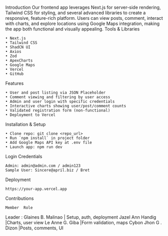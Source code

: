 Introduction
Our frontend app leverages Next.js for server-side rendering, Tailwind CSS for styling, and several advanced libraries to create a responsive, feature-rich platform. 
Users can view posts, comment, interact with charts, and explore locations using Google Maps integration, making the app both functional and visually appealing.
Tools & Libraries

    • Next.js
    • Tailwind CSS
    • ShadCN UI
    • Axios
    • Zod
    • ApexCharts
    • Google Maps
    • Vercel
    • GitHub
    
Features

    • User and post listing via JSON Placeholder
    • Comment viewing and filtering by user access
    • Admin and user login with specific credentials
    • Interactive charts showing user/post/comment counts
    • Validated registration form (non-functional)
    • Deployment to Vercel
    
Installation & Setup

    • Clone repo: git clone <repo_url>
    • Run `npm install` in project folder
    • Add Google Maps API key at .env file
    • Launch app: npm run dev
    
Login Credentials

    Admin: admin@admin.com / admin123
    Sample User: Sincere@april.biz / Bret
    
Deployment

    https://your-app.vercel.app
    
Contributions

    Member	Role

Leader : Glaines B. Malinao  | Setup, auth, deployment
Jazel Ann Handig		|Charts, user view
Le Anne G. Giba		|Form validation, maps
Cybon Jhon G . Dizon		|Posts, comments, UI
    
